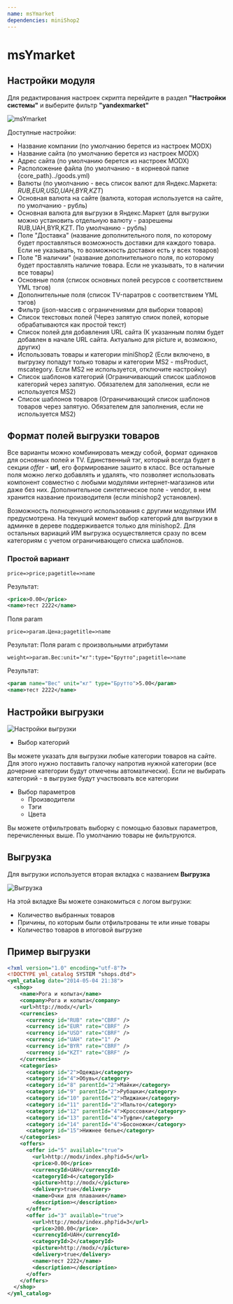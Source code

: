 ```yaml
---
name: msYmarket
dependencies: miniShop2
---
```


# msYmarket

## Настройки модуля

Для редактирования настроек скрипта перейдите в раздел **"Настройки системы"** и выберите фильтр **"yandexmarket"**

![msYmarket](https://file.modx.pro/files/c/5/d/c5d2374dd38b264392a122a128cd866a.png)

Доступные настройки:

- Название компании (по умолчанию берется из настроек MODX)
- Название сайта (по умолчанию берется из настроек MODX)
- Адрес сайта (по умолчанию берется из настроек MODX)
- Расположение файла (по умолчанию - в корневой папке {core_path}../goods.yml)
- Валюты (по умолчанию - весь список валют для Яндекс.Маркета: _RUB,EUR,USD,UAH,BYR,KZT_)
- Основная валюта на сайте (валюта, которая используется на сайте, по умолчанию - рубль)
- Основная валюта для выгрузки в Яндекс.Маркет (для выгрузки можно установить отдельную валюту - разрешены RUB,UAH,BYR,KZT. По умолчанию - рубль)
- Поле "Доставка" (название дополнительного поля, по которому будет проставляться возможность доставки для каждого товара. Если не указывать, то возможность доставки есть у всех товаров)
- Поле "В наличии" (название дополнительного поля, по которому будет проставлять наличие товара. Если не указывать, то в наличии все товары)
- Основные поля (список основных полей ресурсов с соответствием YML тэгов)
- Дополнительные поля (список TV-паратров с соответствием YML тэгов)
- Фильтр (json-массив с ограничениями для выборки товаров)
- Список текстовых полей (Через запятую спиок полей, которые обрабатываются как простой текст)
- Список полей для добавления URL сайта (К указанным полям будет добавлен в начале URL сайта. Актуально для picture и, возможно, других)
- Использовать товары и категории miniShop2 (Если включено, в выгрузку попадут только товары и категории MS2 - msProduct, mscategory. Если MS2 не используется, отключите настройку)
- Список шаблонов категорий (Ограничивающий список шаблонов категорий через запятую. Обязателем для заполнения, если не используется MS2)
- Список шаблонов товаров (Ограничивающий список шаблонов товаров через запятую. Обязателем для заполнения, если не используется MS2)

## Формат полей выгрузки товаров

Все варианты можно комбинировать между собой, формат одинаков для основных полей и TV. Единственный тэг, который всегда будет в секции _offer_ - **url**, его формирование зашито в класс. Все остальные поля можно легко добавлять и удалять, что позволяет использовать компонент совместно с любыми модулями интернет-магазинов или даже без них. Дополнительное синтетическое поле - vendor, в нем хранится название производителя (если minishop2 установлен).

Возможность полноценного использования с другими модулями ИМ предусмотрена. На текущий момент выбор категорий для выгрузки в админке в дереве поддерживается только для minishop2. Для остальных вариаций ИМ выгрузка осуществляется сразу по всем категориям с учетом ограничивающего списка шаблонов.

### Простой вариант

`price=>price;pagetitle=>name`

Результат:

```xml
<price>0.00</price>
<name>тест 2222</name>
```

Поля param

`price=>param.Цена;pagetitle=>name`

Результат:
Поля param с произвольными атрибутами

`weight=>param.Вес:unit="кг":type="Брутто";pagetitle=>name`

Результат:

```xml
<param name="Вес" unit="кг" type="Брутто">5.00</param>
<name>тест 2222</name>
```

## Настройки выгрузки

![Настройки выгрузки](https://file.modx.pro/files/4/d/f/4df80ac0b6e556e50a9eae353716c55c.png)

- Выбор категорий

Вы можете указать для выгрузки любые категории товаров на сайте. Для этого нужно поставить галочку напротив нужной категории (все дочерние категории будут отмечены автоматически). Если не выбирать категорий - в выгрузке будут участвовать все категории

- Выбор параметров
  - Производители
  - Тэги
  - Цвета

Вы можете отфильтровать выборку с помощью базовых параметров, перечисленных выше. По умолчанию товары не фильтруются.

## Выгрузка

Для выгрузки используется вторая вкладка с названием **Выгрузка**

![Выгрузка](https://file.modx.pro/files/b/d/2/bd26231a09d3b60691db2ddabe460b39.png)

На этой вкладке Вы можете ознакомиться с логом выгрузки:

- Количество выбранных товаров
- Причины, по которым были отфильтрованы те или иные товары
- Количество товаров в итоговой выгрузке

## Пример выгрузки

```xml
<?xml version="1.0" encoding="utf-8"?>
<!DOCTYPE yml_catalog SYSTEM "shops.dtd">
<yml_catalog date="2014-05-04 21:38">
  <shop>
    <name>Рога и копыта</name>
    <company>Рога и копыта</company>
    <url>http://modx/</url>
    <currencies>
      <currency id="RUB" rate="CBRF" />
      <currency id="EUR" rate="CBRF" />
      <currency id="USD" rate="CBRF" />
      <currency id="UAH" rate="1" />
      <currency id="BYR" rate="CBRF" />
      <currency id="KZT" rate="CBRF" />
    </currencies>
    <categories>
      <category id="2">Одежда</category>
      <category id="4">Обувь</category>
      <category id="8" parentId="2">Майки</category>
      <category id="9" parentId="2">Рубашки</category>
      <category id="10" parentId="2">Пиджаки</category>
      <category id="11" parentId="2">Пальто</category>
      <category id="12" parentId="4">Кроссовки</category>
      <category id="13" parentId="4">Туфли</category>
      <category id="14" parentId="4">Босоножки</category>
      <category id="15">Нижнее белье</category>
    </categories>
    <offers>
      <offer id="5" available="true">
        <url>http://modx/index.php?id=5</url>
        <price>0.00</price>
        <currencyId>UAH</currencyId>
        <categoryId>4</categoryId>
        <picture>http://modx/</picture>
        <delivery>true</delivery>
        <name>Очки для плавания</name>
        <description></description>
      </offer>
      <offer id="3" available="true">
        <url>http://modx/index.php?id=3</url>
        <price>200.00</price>
        <currencyId>UAH</currencyId>
        <categoryId>2</categoryId>
        <picture>http://modx/</picture>
        <delivery>true</delivery>
        <name>тест 2222</name>
        <description></description>
      </offer>
    </offers>
  </shop>
</yml_catalog>
```
